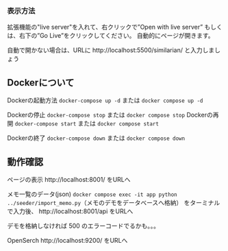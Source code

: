 ### 表示方法
拡張機能の"live server"を入れて、右クリックで”Open with live server” もしくは、右下の”Go Live”をクリックしてください。
自動的にページが開きます。

自動で開かない場合は、URLに
http://localhost:5500/similarian/
と入力しましょう

## Dockerについて
Dockerの起動方法
`docker-compose up -d` または `docker compose up -d`

Dockerの停止
`docker-compose stop` または `docker compose stop`
Dockerの再開
`docker-compose start` または `docker compose start`

Dockerの終了
`docker-compose down` または `docker compose down`

## 動作確認
ページの表示
http://localhost:8001/
をURLへ

メモ一覧のデータ(json)
`docker compose exec -it app python ../seeder/import_memo.py`（メモのデモをデータベースへ格納）
をターミナルで入力後、
http://localhost:8001/api
をURLへ

デモを格納しなければ 500 のエラーコードでるかも。。。

OpenSerch
http://localhost:9200/
をURLへ